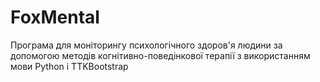 # FoxMental
Програма для моніторингу психологічного здоров'я людини за допомогою методів когнітивно-поведінкової терапії з використанням мови Python і TTKBootstrap
